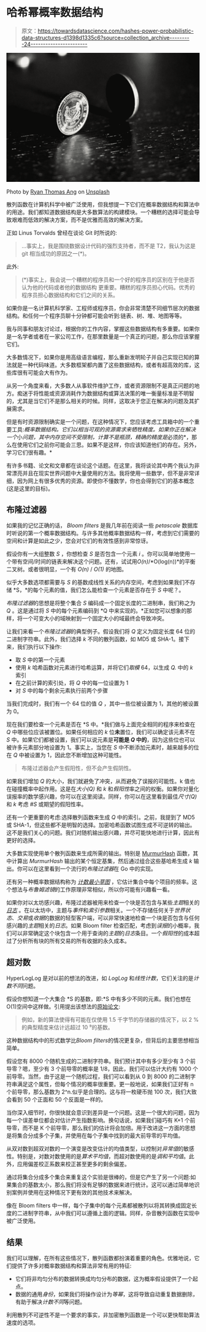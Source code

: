 # 哈希幂概率数据结构

> 原文：<https://towardsdatascience.com/hashes-power-probabilistic-data-structures-d1398d1335c6?source=collection_archive---------24----------------------->

![](img/04253495a1e879a992688457114147a9.png)

Photo by [Ryan Thomas Ang](https://unsplash.com/photos/_SdoUGFBhnI?utm_source=unsplash&utm_medium=referral&utm_content=creditCopyText) on [Unsplash](https://unsplash.com/search/photos/coin?utm_source=unsplash&utm_medium=referral&utm_content=creditCopyText)

散列函数在计算机科学中被广泛使用，但我想提一下它们在概率数据结构和算法中的用途。我们都知道数据结构是大多数算法的构建模块。一个糟糕的选择可能会导致艰难而低效的解决方案，而不是优雅而高效的解决方案。

正如 Linus Torvalds 曾经在谈论 Git 时所说的:

> …事实上，我是围绕数据设计代码的强烈支持者，而不是 T2，我认为这是 git 相当成功的原因之一(*)。

此外:

> (*)事实上，我会说一个糟糕的程序员和一个好的程序员的区别在于他是否认为他的代码或者他的数据结构
> 更重要。糟糕的程序员担心代码。优秀的程序员担心数据结构和它们之间的关系。

如果你是一名计算机科学家、工程师或程序员，你会非常清楚不同细节层次的数据结构。和任何一个程序员聊十分钟都可能会听到:链表、树、堆、地图等等。

我与同事和朋友讨论过，根据你的工作内容，掌握这些数据结构有多重要。如果你是一名学者或者在一家公司工作，在那里数量是一个真正的问题，那么你应该掌握它们。

大多数情况下，如果你是用高级语言编程，那么重新发明轮子并自己实现已知的算法就是一种代码味道。大多数框架都内置了这些数据结构，或者有超高效的库，这些库很有可能会大有作为。

从另一个角度来看，大多数人从事软件维护工作，或者资源限制不是真正问题的地方。痴迷于将性能或资源消耗作为数据结构或算法决策的唯一衡量标准是不明智的，尤其是当它们不是那么相关的时候。同样，这取决于您正在解决的问题及其扩展需求。

但是有时资源限制确实是一个问题，在这种情况下，您应该考虑工具箱中的一个重要工具:*概率数据结构。它们以相当可观的资源需求来牺牲精度。如果你正在解决一个*小*问题，其中内存空间不受限制，计算不是瓶颈，精确的精度是*必须的*，那么在使用它们之前你可能会三思。如果不是这样，你应该知道他们的存在。另外，学习它们很有趣。*

有许多书籍、论文和文章都在谈论这个话题。在这里，我将谈论其中两个我认为非常漂亮并且在现实世界问题中大量使用的方法。我将使用一些数学，但不是非常详细，因为网上有很多优秀的资源。即使你不懂数学，你也会得到它们的基本概念(这是这里的目标)。

## 布隆过滤器

如果我的记忆正确的话， *Bloom filters* 是我几年前在阅读一些 *petascale* 数据库时听说的第一个概率数据结构。与许多其他概率数据结构一样，考虑到它们需要的空间和计算是如此之少，您会对它们的有效性感到非常惊讶。

假设你有一大组整数 *S* ，你想检查 *S* 是否包含一个元素 *i* 。你可以简单地使用一个带有空间/时间的链表来解决这个问题。还有，试试用*O(*n*)*/*O(log(n))*的平衡二叉树。或者很明显，一个有 *O(n)* / *O(1)* 的地图。

似乎大多数选项都需要与 *S* 的基数成线性关系的内存空间，考虑到如果我们不存储 *S，*的每个元素的值，我们怎么能检查一个元素是否存在于 *S* 中呢？。

*布隆过滤器*的思想是将整个集合 *S* 编码成一个固定长度的二进制串，我们称之为 *Q* 。这是通过将 *S* 中的每个元素编码到 *Q 中来实现的。*正如您可以想象的那样，将一个可变大小的域映射到一个固定大小的域最终会导致冲突。

让我们来看一个*布隆过滤器*的典型例子。假设我们将 *Q* 定义为固定长度 64 位的二进制字符串。此外，我们选择 *k* 不同的散列函数，如 MD5 或 SHA-1。接下来，我们执行以下操作:

*   取 *S* 中的第一个元素
*   使用 *k* 哈希函数对元素进行哈希运算，并将它们*取模* 64，以生成 *Q.* 中的 *k* 索引
*   在之前计算的索引处，将 *Q* 中的每一位设置为 1
*   对 *S* 中的每个剩余元素执行前两个步骤

当我们完成时，我们有一个 64 位的值 *Q* ，其中一些位被设置为 1，其他的被设置为 0。

现在我们要检查一个元素是否在 *S 中。*我们做与上面完全相同的程序来检查在 *Q* 中哪些位应该被置位。如果任何相应的 *k* 位**未**置位，我们可以确定该元素不在 *S* 中。如果它们都被设置，我们可以说元素是**可能是 *Q* 中的**，因为这些位也可以被许多元素部分地设置为 1。事实上，当您在 *S* 中不断添加元素时，越来越多的位在 *Q* 中被设置为 1，因此您不断增加这种可能性。

> 布隆过滤器会产生假阳性，但不会产生假阴性。

如果我们增加 *Q* 的大小，我们就避免了冲突，从而避免了误报的可能性。k 值也在碰撞概率中起作用。这是在*大小(Q)* 和 *k* 和*假阳性*率之间的权衡。如果你对量化误报率的数学感兴趣，你可以在这里阅读。同样，你可以在这里看到最佳*尺寸(Q)* 和 *k* 考虑 *#S* 或期望的假阳性率。

还有一个更重要的考虑:选择散列函数来生成 *Q* 中的索引。之前，我提到了 MD5 或 SHA-1，但这些都不是明智的选择。加密哈希函数试图生成不可逆转的输出。这不是我们关心的问题。我们对随机输出感兴趣，并尽可能快地进行计算，因此有更好的选择。

大多数实现使用单个散列函数来生成所需的输出。特别是 [MurmurHash](https://en.wikipedia.org/wiki/MurmurHash) 函数，其中计算出 *MurmurHash* 输出的某个恒定基集，然后通过组合这些基哈希生成 *k* 输出。你可以在这里看到一个流行的*布隆过滤器*在 Go 中的实现。

还有另一种概率数据结构称为 [*计数最小草图*](https://en.wikipedia.org/wiki/Count%E2%80%93min_sketch) ，它估计集合中每个项目的频率。这个想法与*布鲁姆滤镜*的工作原理非常相似，所以你可能有兴趣看一看。

如果你对以太坊感兴趣，布隆过滤器被用来检查一个块是否包含与某些*主题*相关的 [*日志*](https://codeburst.io/deep-dive-into-ethereum-logs-a8d2047c7371) 。在以太坊中，主题与*事件*和*索引参数*相关。一个不存储任何关于*世界状态*、*交易*或*收据*的数据的轻型客户端，可以非常快速地检查一个块是否包含与任何感兴趣的*主题*相关的*日志*。如果 Bloom filter 检查匹配，考虑到*误报*的小概率，我们可以非常确定这个块包含一个用于查询的*主题*的*日志*条目。一个*假阳性*的成本超过了分析所有块的所有交易的所有收据的永久成本。

## 超对数

HyperLogLog 是对以前的想法的改进，如 *LogLog* 和*线性计数*，它们关注的是*计数不同*问题。

假设你想知道一个大集合 *S 的基数，即:*S 中有多少不同的元素。我们也想在 O(1)空间中这样做。引用提出该想法的[原始论文](http://algo.inria.fr/flajolet/Publications/FlFuGaMe07.pdf):

> 例如，新的算法使得有可能在仅使用 1.5 千字节的存储器的情况下，以 2 %的典型精度来估计远超过 10 ⁹的基数。

这种数据结构中的形式数学比*Bloom filters*的情况更复杂，但背后的主要思想相当简单。

假设您有 8000 个随机生成的二进制字符串。我们预计其中有多少至少有 3 个前导零？嗯，至少有 3 个前导零的概率是 1/8，因此，我们可以估计大约有 1000 个前导零。当然，由于这是一个随机过程，我们可以看到从 0 到 8000 的二进制字符串满足这个属性，但每个情况的概率很重要。更一般地说，如果我们正好有 n 个前导零，那么基数为 2^n.似乎是合理的。这与将一枚硬币抛 100 次，我们大致会看到 50 个正面和 50 个反面是一样的。

当你深入细节时，你很快就会意识到差异是一个问题。这是一个很大的问题，因为每一个误差单位都会对估计产生指数影响。换句话说，如果我们碰巧有 K+1 个前导零，而不是 K 个前导零，那么我们的估计将会加倍。用于改进这一方面的思想是将集合分成多个子集，并使用在每个子集中找到的最大前导零的平均值。

从双对数到超双对数的一个演变是改变估计的均值类型，以控制对*异常值*的敏感性。特别是，对数对数使用的是*算术平均值*，而超对数使用的是*调和平均值*。此外，应用偏差校正系数来校正甚至更多的剩余偏差。

通过将集合分成多个集合来重复这个实验是很棒的，但是它产生了另一个问题:如果集合的基数太小，那么我们将没有足够的数据来进行统计。这可以通过简单地识别案例并使用在这种情况下更有效的其他技术来解决。

像在 Bloom filters 中一样，每个子集中的每个元素都被散列以将其转换成固定长度的二进制字符串，从中我们可以遵循上面的逻辑。同样，杂音散列函数在实现中被广泛使用。

## 结果

我们可以理解，在所有这些情况下，散列函数都扮演着重要的角色。优雅地说，它们提供了许多对概率数据结构和算法非常有用的特征:

*   它们将非均匀分布的数据转换成均匀分布的数据，这为概率假设提供了一个起点。
*   数据的通用*身份*，如果我们将操作设计为*等幂*，这将导致自动重复数据删除，有助于解决*计数不同*等问题。

利用散列不可逆性不是一个要求的事实，非加密散列函数是一个可以更快帮助算法速度的选项。
